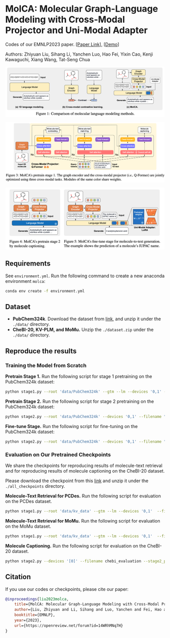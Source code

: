 # MolCA: Molecular Graph-Language Modeling with Cross-Modal Projector and Uni-Modal Adapter

Codes of our EMNLP2023 paper. [[Paper Link](https://arxiv.org/abs/2310.12798)], [[Demo](https://868cc3cc2e0af3f7cb.gradio.live)]

Authors: Zhiyuan Liu, Sihang Li, Yanchen Luo, Hao Fei, Yixin Cao, Kenji Kawaguchi, Xiang Wang, Tat-Seng Chua

![fig1](./figures/framework_compare.png)

![fig3](./figures/stage1.png)

![fig4](./figures/stage23.png)

## Requirements

See `environment.yml`. Run the following command to create a new anaconda environment `molca`: 

```bash
conda env create -f environment.yml
```

## Dataset

* **PubChem324k**. Download the dataset from [link](https://huggingface.co/datasets/acharkq/PubChem324k), and unzip it under the `./data/` directory.
* **CheBI-20, KV-PLM, and MoMu.** Unzip the `./dataset.zip` under the `./data/` directory. 


## Reproduce the results

### Training the Model from Scratch

**Pretrain Stage 1.** Run the following script for stage 1 pretraining on the PubChem324k dataset:

```bash
python stage1.py --root 'data/PubChem324k' --gtm --lm --devices '0,1' --mode train --filename stage1 --rerank_cand_num 128 --num_query_token 8 --tune_gnn
```

**Pretrain Stage 2.** Run the following script for stage 2 pretraining on the PubChem324k dataset:

```bash
python stage2.py --root 'data/PubChem324k' --devices '0,1' --filename "stage2" --stage1_path "all_checkpoints/stage1/last.ckpt" --opt_model 'facebook/galactica-1.3b' --max_epochs 10 --mode pretrain --prompt '[START_I_SMILES]{}[END_I_SMILES].' --tune_gnn --llm_tune freeze --inference_batch_size 4
```

**Fine-tune Stage.** Run the following script for fine-tuning on the PubChem324k dataset:

```bash
python stage2.py --root 'data/PubChem324k' --devices '0,1' --filename "ft_pubchem324k" --stage2_path "all_checkpoints/stage2/last.ckpt" --opt_model 'facebook/galactica-1.3b' --max_epochs 100 --mode ft --prompt '[START_I_SMILES]{}[END_I_SMILES]. ' --tune_gnn --llm_tune lora --inference_batch_size 8
```


### Evaluation on Our Pretrained Checkpoints 

We share the checkpoints for reproducing results of molecule-text retrieval and for reproducing results of molecule captioning on the CheBI-20 dataset.

Please download the checkpoint from this [link](https://ufile.io/6vffm5bg) and unzip it under the `./all_checkpoints` directory.

**Molecule-Text Retrieval for PCDes.** Run the following script for evaluation on the PCDes dataset.

```bash
python stage1.py --root 'data/kv_data' --gtm --lm --devices '0,1'  --filename pcdes_evaluation --init_checkpoint "all_checkpoints/share/stage1.ckpt" --rerank_cand_num 128 --num_query_token 8 --match_batch_size 64 --mode eval
```

**Molecule-Text Retrieval for MoMu.** Run the following script for evaluation on the MoMu dataset.

```bash
python stage1.py --root 'data/kv_data' --gtm --lm --devices '0,1'  --filename momu_evaluation --init_checkpoint "all_checkpoints/share/stage1.ckpt" --rerank_cand_num 128 --num_query_token 8 --match_batch_size 64 --mode eval --use_phy_eval
```

**Molecule Captioning.** Run the following script for evaluation on the CheBI-20 dataset.

```bash
python stage2.py --devices '[0]' --filename chebi_evaluation --stage2_path "all_checkpoints/share/chebi.ckpt" --opt_model 'facebook/galactica-1.3b' --mode eval --prompt '[START_I_SMILES]{}[END_I_SMILES]. ' --tune_gnn --llm_tune lora --inference_batch_size 8 --root "data/ChEBI-20_data" --peft_dir "all_checkpoints/share/chebi_lora" --init_checkpoint all_checkpoints/share/chebi.ckpt;
```

## Citation

If you use our codes or checkpoints, please cite our paper:

```bib
@inproceedings{liu2023molca,
    title={MolCA: Molecular Graph-Language Modeling with Cross-Modal Projector and Uni-Modal Adapter},
    author={Liu, Zhiyuan and Li, Sihang and Luo, Yanchen and Fei, Hao and Cao, Yixin and Kawaguchi, Kenji and Wang, Xiang and Chua, Tat-Seng},
    booktitle={EMNLP},
    year={2023},
    url={https://openreview.net/forum?id=14WRhMNq7H}
}
```

